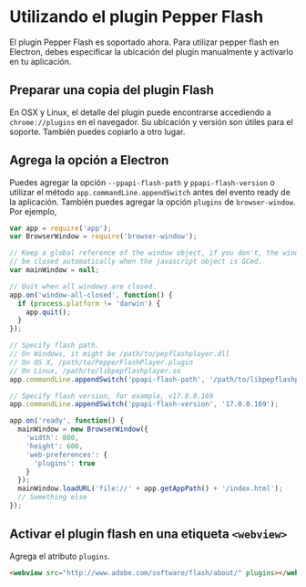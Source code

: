 # Utilizando el plugin Pepper Flash

El plugin Pepper Flash es soportado ahora. Para utilizar pepper flash en Electron, debes especificar la ubicación del plugin manualmente y activarlo en tu aplicación.

## Preparar una copia del plugin Flash

En OSX y Linux, el detalle del plugin puede encontrarse accediendo a `chrome://plugins` en el navegador. Su ubicación y versión son útiles para el soporte. También puedes copiarlo a otro lugar.

## Agrega la opción a Electron

Puedes agregar la opción `--ppapi-flash-path` y `ppapi-flash-version`  o utilizar el método `app.commandLine.appendSwitch` antes del evento ready de la aplicación.
También puedes agregar la opción `plugins` de `browser-window`. Por ejemplo,

```javascript
var app = require('app');
var BrowserWindow = require('browser-window');

// Keep a global reference of the window object, if you don't, the window will
// be closed automatically when the javascript object is GCed.
var mainWindow = null;

// Quit when all windows are closed.
app.on('window-all-closed', function() {
  if (process.platform != 'darwin') {
    app.quit();
  }
});

// Specify flash path.
// On Windows, it might be /path/to/pepflashplayer.dll
// On OS X, /path/to/PepperFlashPlayer.plugin
// On Linux, /path/to/libpepflashplayer.so
app.commandLine.appendSwitch('ppapi-flash-path', '/path/to/libpepflashplayer.so');

// Specify flash version, for example, v17.0.0.169
app.commandLine.appendSwitch('ppapi-flash-version', '17.0.0.169');

app.on('ready', function() {
  mainWindow = new BrowserWindow({
    'width': 800,
    'height': 600,
    'web-preferences': {
      'plugins': true
    }
  });
  mainWindow.loadURL('file://' + app.getAppPath() + '/index.html');
  // Something else
});
```

## Activar el plugin flash en una etiqueta `<webview>`
Agrega el atributo `plugins`.
```html
<webview src="http://www.adobe.com/software/flash/about/" plugins></webview>
```
